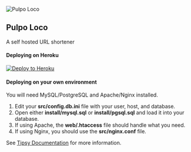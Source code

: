 ![Pulpo Loco](http://pulpolo.co/pulpo.svg)

## Pulpo Loco

A self hosted URL shortener


#### Deploying on Heroku

[![Deploy to Heroku](https://www.herokucdn.com/deploy/button.svg)](https://heroku.com/deploy)


#### Deploying on your own environment

You will need MySQL/PostgreSQL and Apache/Nginx installed.

1. Edit your **src/config.db.ini** file with your user, host, and database.
1. Open either **install/mysql.sql** or **install/pgsql.sql** and load it into your database.
1. If using Apache, the **web/.htaccess** file should handle what you need.
1. If using Nginx, you should use the **src/nginx.conf** file.


See [Tipsy Documentation](https://github.com/tipsyphp/tipsy/wiki) for more information.
